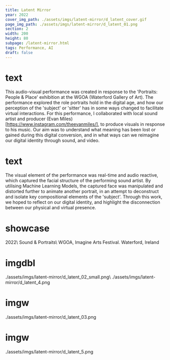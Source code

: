 ```yaml
---
title: Latent Mirror
year: 2022
cover_img_path: ./assets/imgs/latent-mirror/d_latent_cover.gif
page_img_path: ./assets/imgs/latent-mirror/d_latent_01.png
section: 2
width: 200
height: 80
subpage: /latent-mirror.html
tags: Performance, AI
draft: false
---
```

# text
This audio-visual performance was created in response to the 'Portraits: People & Place' exhibition at the WGOA (Waterford Gallery of Art). The performance explored the role portraits hold in the digital age, and how our perception of the 'subject' or 'sitter' has in some ways changed to facilitate virtual interactions. For this performance, I collaborated with local sound artist and producer (Evan Miles)[https://www.instagram.com/theevanmiles/], to produce visuals in response to his music. Our aim was to understand what meaning has been lost or gained during this digital conversion, and in what ways can we reimagine our digital identity through sound, and video.
# text
The visual element of the performance was real-time and audio reactive, which captured the facial structure of the performing sound artist. By utilising Machine Learning Models, the captured face was manipulated and distorted further to animate another portrait, in an attempt to deconstruct and isolate key compositional elements of the 'subject'. Through this work, we hoped to reflect on our digital identity, and highlight the disconnection between our physical and virtual presence.
# showcase
2022\ Sound & Portraits\ WGOA, Imagine Arts Festival. Waterford, Ireland
# imgdbl
./assets/imgs/latent-mirror/d_latent_02_small.png\ ./assets/imgs/latent-mirror/d_latent_4.png
# imgw
./assets/imgs/latent-mirror/d_latent_03.png
# imgw
./assets/imgs/latent-mirror/d_latent_5.png
